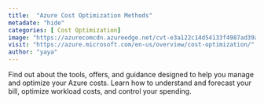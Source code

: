 ```yaml
---
title:  "Azure Cost Optimization Methods"
metadate: "hide"
categories: [ Cost Optimization]
image: "https://azurecomcdn.azureedge.net/cvt-e3a122c14d54133f4987ad39a20b68bf418820b5ebac6c6a421232bba29588e9/images/page/overview/cost-optimization/tools-1.jpg"
visit: "https://azure.microsoft.com/en-us/overview/cost-optimization/"
author: "yaya"
---
```


Find out about the tools, offers, and guidance designed to help you manage and optimize your Azure costs. Learn how to understand and forecast your bill, optimize workload costs, and control your spending.